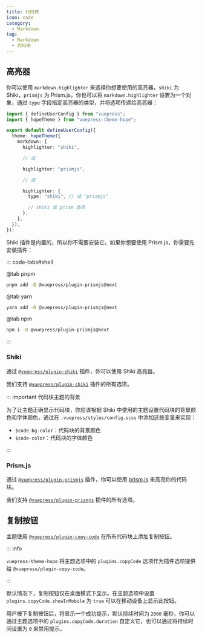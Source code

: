 ```yaml
---
title: 代码块
icon: code
category:
  - Markdown
tag:
  - Markdown
  - 代码块
---
```


## 高亮器

你可以使用 `markdown.highlighter` 来选择你想要使用的高亮器，`shiki` 为 Shiki，`prismjs` 为 Prism.js。你也可以将 `markdown.highlighter` 设置为一个对象，通过 `type` 字段指定高亮器的类型，并将选项传递给高亮器：

```ts {8} title=".vuepress/config.ts"
import { defineUserConfig } from "vuepress";
import { hopeTheme } from "vuepress-theme-hope";

export default defineUserConfig({
  theme: hopeTheme({
    markdown: {
      highlighter: "shiki",

      // 或

      highlighter: "prismjs",

      // 或

      highlighter: {
        type: "shiki", // 或 "prismjs"

        // shiki 或 prism 选项
      },
    },
  }),
});
```

Shiki 插件是内置的，所以你不需要安装它。如果你想要使用 Prism.js，你需要先安装插件：

::: code-tabs#shell

@tab pnpm

```bash
pnpm add -D @vuepress/plugin-prismjs@next
```

@tab yarn

```bash
yarn add -D @vuepress/plugin-prismjs@next
```

@tab npm

```bash
npm i -D @vuepress/plugin-prismjs@next
```

:::

### Shiki

通过 [`@vuepress/plugin-shiki`][shiki] 插件，你可以使用 Shiki 高亮器。

我们支持 [`@vuepress/plugin-shiki`][shiki] 插件的所有选项。

::: important 代码块主题的背景

为了让主题正确显示代码块，你应该根据 Shiki 中使用的主题设置代码块的背景颜色和字体颜色，通过在 `.vuepress/styles/config.scss` 中添加这些变量来实现：

- `$code-bg-color`：代码块的背景颜色
- `$code-color`：代码块的字体颜色

:::

### Prism.js

通过 [`@vuepress/plugin-prismjs`][prismjs] 插件，你可以使用 [prism.js](https://prismjs.com) 来高亮你的代码块。

我们支持 [`@vuepress/plugin-prismjs`][prismjs] 插件的所有选项。

## 复制按钮

主题使用 [`@vuepress/plugin-copy-code`][copy-code] 在所有代码块上添加复制按钮。

::: info

`vuepress-theme-hope` 将主题选项中的 `plugins.copyCode` 选项作为插件选项提供给 `@vuepress/plugin-copy-code`。

:::

默认情况下，复制按钮仅在桌面模式下显示。在主题选项中设置 `plugins.copyCode.showInMobile` 为 `true` 可以在移动设备上显示此按钮。

用户按下复制按钮后，将显示一个成功提示，默认持续时间为 `2000` 毫秒，你可以通过主题选项中的 `plugins.copyCode.duration` 自定义它，也可以通过将持续时间设置为 `0` 来禁用提示。

[copy-code]: https://ecosystem.vuejs.press/zh/plugins/features/copy-code.html
[prismjs]: https://ecosystem.vuejs.press/zh/plugins/markdown/prismjs.html
[shiki]: https://ecosystem.vuejs.press/zh/plugins/markdown/shiki.html
